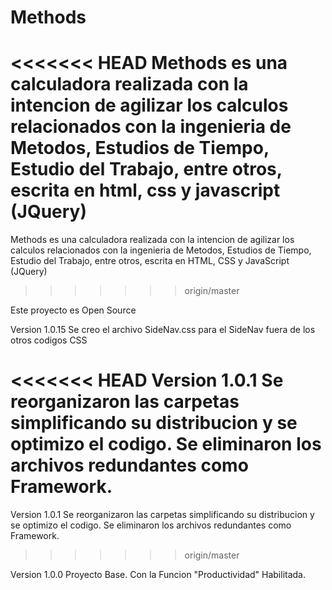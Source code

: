 # Methods
<<<<<<< HEAD
Methods es una calculadora realizada con la intencion de agilizar los calculos relacionados con la ingenieria de Metodos, Estudios de Tiempo, Estudio del Trabajo, entre otros, escrita en html, css y javascript (JQuery)
=======
Methods es una calculadora realizada con la intencion de agilizar los calculos relacionados con la ingenieria de Metodos, Estudios de Tiempo, Estudio del Trabajo, entre otros, escrita en HTML, CSS y JavaScript (JQuery)
>>>>>>> origin/master

Este proyecto es Open Source

Version 1.0.15 Se creo el archivo SideNav.css para el SideNav fuera de los otros codigos CSS

<<<<<<< HEAD
Version 1.0.1 Se reorganizaron las carpetas simplificando su distribucion y se optimizo el codigo. Se eliminaron los archivos redundantes como Framework.
=======
Version 1.0.1 Se reorganizaron las carpetas simplificando su distribucion y se optimizo el codigo. Se eliminaron los archivos redundantes como Framework. 
>>>>>>> origin/master

Version 1.0.0 Proyecto Base. Con la Funcion "Productividad" Habilitada.
